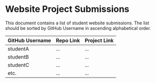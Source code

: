 # Website Project Submissions

This document contains a list of student website submissions. The list should be sorted by GitHub Username in ascending alphabetical order.

GitHub Username | Repo Link | Project Link
--- | --- | ---
studentA | ... | ...
studentB | ... | ...
studentC | ... | ...
etc. | ... | ...
